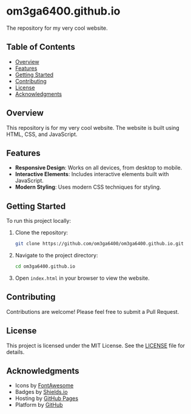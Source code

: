 # om3ga6400.github.io
The repository for my very cool website.

## Table of Contents
- [Overview](#overview)
- [Features](#features)
- [Getting Started](#getting-started)
- [Contributing](#contributing)
- [License](#license)
- [Acknowledgments](#acknowledgments)

## Overview
This repository is for my very cool website. The website is built using HTML, CSS, and JavaScript.

## Features
- **Responsive Design**: Works on all devices, from desktop to mobile.
- **Interactive Elements**: Includes interactive elements built with JavaScript.
- **Modern Styling**: Uses modern CSS techniques for styling.

## Getting Started
To run this project locally:

1. Clone the repository:
    ```sh
    git clone https://github.com/om3ga6400/om3ga6400.github.io.git
    ```
2. Navigate to the project directory:
    ```sh
    cd om3ga6400.github.io
    ```
3. Open `index.html` in your browser to view the website.

## Contributing
Contributions are welcome! Please feel free to submit a Pull Request.

## License
This project is licensed under the MIT License. See the [LICENSE](LICENSE) file for details.

## Acknowledgments
- Icons by [FontAwesome](https://fontawesome.com)
- Badges by [Shields.io](https://shields.io)
- Hosting by [GitHub Pages](https://pages.github.com)
- Platform by [GitHub](https://github.com)
